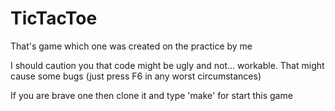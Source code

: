 # TicTacToe
That's game which one was created on the practice by me

I should caution you that code might be ugly and not... workable. That might cause some bugs
(just press F6 in any worst circumstances)

If you are brave one then clone it and type 'make' for start this game
